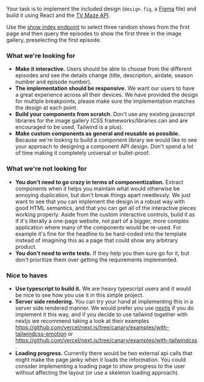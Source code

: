 Your task is to implement the included design (`design.fig`, a [Figma](https://www.figma.com/) file) and build it using React and the [TV Maze API](https://www.tvmaze.com/api).

Use the [show index endpoint](https://www.tvmaze.com/api#show-index) to select three random shows from the first page and then query the episodes to show the first three in the image gallery, preselecting the first episode.

### What we're looking for

- **Make it interactive.** Users should be able to choose from the different episodes and see the details change (title, description, airdate, season number and episode number).
- **The implementation should be responsive.** We want our users to have a great experience across all their devices. We have provided the design for multiple breakpoints, please make sure the implementation matches the design at each point.
- **Build your components from scratch.** Don't use any existing javascript libraries for the image gallery (CSS frameworks/libraries can and are encouraged to be used, Tailwind is a plus).
- **Make custom components as general and reusable as possible.** Because we're looking to build a component library we would like to see your approach to designing a component API design. Don't spend a lot of time making it completely universal or bullet-proof.


### What we're not looking for
- **You don't need to go crazy in terms of componentization.** Extract components when it helps you maintain what would otherwise be annoying duplication, but don't break things apart needlessly. We just want to see that you can implement the design in a robust way with good HTML semantics, and that you can get all of the interactive pieces working properly. Aside from the custom interactive controls, build it as if it's literally a one-page website, not part of a bigger, more complex application where many of the components would be re-used. For example it's fine for the headline to be hard-coded into the template instead of imagining this as a page that could show any arbitrary product.
- **You don't need to write tests.** If they help you then sure go for it, but don't prioritize them over getting the requirements implemented.


### Nice to haves
- **Use typescript to build it.** We are heavy typescript users and it would be nice to see how you use it in this simple project.
- **Server side rendering.** You can try your hand at implementing this in a server side rendered manner. We would prefer you use [nextjs](https://nextjs.org/) if you do implement it this way, and if you decide to use tailwind together with nextjs we recommend taking a look at their examples https://github.com/vercel/next.js/tree/canary/examples/with-tailwindcss-emotion or https://github.com/vercel/next.js/tree/canary/examples/with-tailwindcss .
- **Loading progress.** Currently there would be two external api calls that might make the page janky when it loads the information. You could consider implementing a loading page to show progress to the user without affecting the layout (or use a skeleton loading approach).